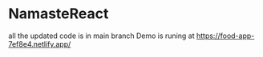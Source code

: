 # NamasteReact
all the updated code is in main branch
Demo is runing at https://food-app-7ef8e4.netlify.app/
